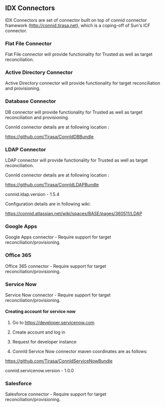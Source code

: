 ## IDX Connectors

IDX Connectors are set of connector built on top of connid connector framework (http://connid.tirasa.net), which is a coping-off of Sun's ICF connector.

### Flat File Connector

Flat File connector will provide functionality for Trusted as well as target reconciliation. 

### Active Directory Connector

Active Directory connector will provide functionality for target reconciliation and provisioning. 

### Database Connector

DB connector will provide functionality for Trusted as well as target reconciliation and provisioning. 

ConnId connector details are at following location :

https://github.com/Tirasa/ConnIdDBBundle

### LDAP Connector

LDAP connector will provide functionality for Trusted as well as target reconciliation. 

ConnId connector details are at following location :

https://github.com/Tirasa/ConnIdLDAPBundle

connid.ldap.version - 1.5.4

Configuration details are in following wiki:

https://connid.atlassian.net/wiki/spaces/BASE/pages/360511/LDAP

### Google Apps

Google Apps connector - Require support for target reconciliation/provisioning. 
 
### Office 365

Office 365 connector - Require support for target reconciliation/provisioning. 

### Service Now

Service Now connector - Require support for target reconciliation/provisioning. 



#### Creating account for service now

1. Go to https://developer.servicenow.com

2. Create account and log in

3. Request for developer instance

4. ConnId Service Now connector maven coordinates are as follows:

https://github.com/Tirasa/ConnIdServiceNowBundle

connid.servicenow.version - 1.0.0

### Salesforce

Salesforce connector - Require support for target reconciliation/provisioning. 

